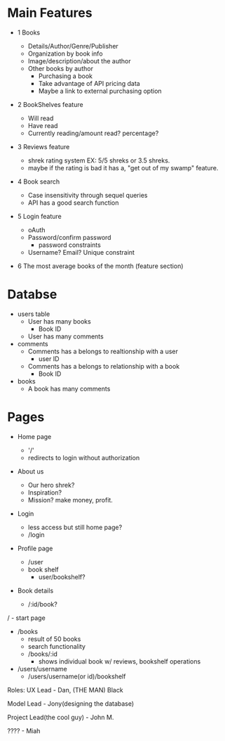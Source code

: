 # Main Features

- 1 Books

  - Details/Author/Genre/Publisher
  - Organization by book info
  - Image/description/about the author
  - Other books by author
    - Purchasing a book
    - Take advantage of API pricing data
    - Maybe a link to external purchasing option

- 2 BookShelves feature
  - Will read
  - Have read
  - Currently reading/amount read? percentage?
- 3 Reviews feature

  - shrek rating system EX: 5/5 shreks or 3.5 shreks.
  - maybe if the rating is bad it has a, "get out of my swamp" feature.

- 4 Book search

  - Case insensitivity through sequel queries
  - API has a good search function

- 5 Login feature
  - oAuth
  - Password/confirm password
    - password constraints
  - Username? Email? Unique constraint
- 6 The most average books of the month (feature section)

# Databse

- users table
  - User has many books
    - Book ID
  - User has many comments
- comments
  - Comments has a belongs to realtionship with a user
    - user ID
  - Comments has a belongs to relationship with a book
    - Book ID
- books
  - A book has many comments

# Pages

- Home page

  - '/'
  - redirects to login without authorization

- About us
  - Our hero shrek?
  - Inspiration?
  - Mission? make money, profit.
- Login

  - less access but still home page?
  - /login

- Profile page

  - /user
  - book shelf
    - user/bookshelf?

- Book details
  - /:id/book?

/ - start page
  - /books
    - result of 50 books
    - search functionality
    - /books/:id
      - shows individual book w/ reviews, bookshelf operations
  - /users/username
    - /users/username(or id)/bookshelf


Roles:
UX Lead - Dan, (THE MAN) Black

Model Lead - Jony(designing the database)

Project Lead(the cool guy) - John M.

???? - Miah
